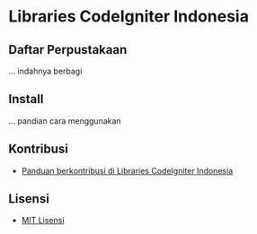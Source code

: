 Libraries CodeIgniter Indonesia
==================

## Daftar Perpustakaan

... indahnya berbagi

## Install

... pandian cara menggunakan

## Kontribusi

- [Panduan berkontribusi di Libraries CodeIgniter Indonesia](CONTRIBUTING.md)

## Lisensi

- [MIT Lisensi](LICENSE)

